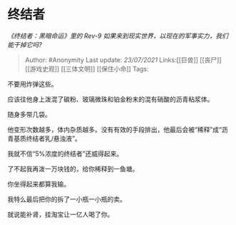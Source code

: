 # 终结者
*《终结者：黑暗命运》里的 Rev-9 如果来到现实世界，以现在的军事实力，我们能干掉它吗?*

> Author: #Anonymity
> Last update: *23/07/2021* 
> Links:[[巨兽]] [[丧尸]] [[游戏史观]] [[三体文明]] [[保住小命]]
> Tags:   

 
不要用炸弹这些。

应该往他身上泼混了碳粉、玻璃微珠和铂金粉末的混有硝酸的沥青粘浆体。

随身多带几袋。

他变形次数越多，体内杂质越多。没有有效的手段排出，他最后会被“稀释”成“沥青基质终结者乳/悬浊液”。

我就不信“5%浓度的终结者”还威得起来。

了不起我再泼一万块钱的，给你稀释到一鱼塘。

你坐得起来都算我输。

我特么最后把你的拆了一小瓶一小瓶的卖。

就说能补肾，挂淘宝让一亿人喝了你。




